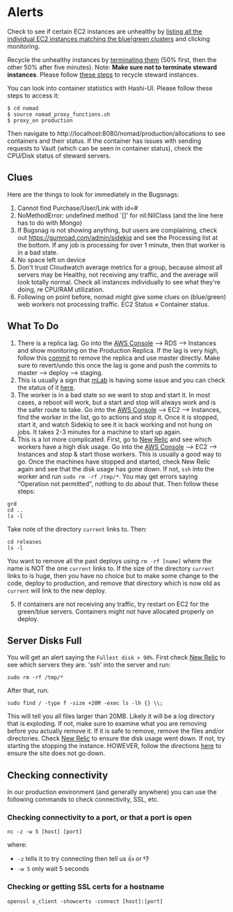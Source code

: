 # Alerts

Check to see if certain EC2 instances are unhealthy by [listing all the individual EC2 instances matching the blue|green clusters](https://console.aws.amazon.com/ec2/v2/home?region=us-east-1#Instances:search=blue%7Cgreen;sort=tag:Name) and clicking monitoring.

Recycle the unhealthy instances by [terminating them](https://console.aws.amazon.com/ec2/v2/home?region=us-east-1#Instances:sort=tag:Name) (50% first, then the other 50% after five minutes). Note: **Make sure not to terminate steward instances**. Please follow [these steps](https://github.com/antiwork/infrastructure/blob/master/docs/upgrading_stewards.md) to recycle steward instances.

You can look into container statistics with Hashi-UI. Please follow these steps to access it:

```
$ cd nomad
$ source nomad_proxy_functions.sh
$ proxy_on production
```

Then navigate to http://localhost:8080/nomad/production/allocations to see containers and their status. If the container has issues with sending requests to Vault (which can be seen in container status), check the CPU/Disk status of steward servers.

## Clues

Here are the things to look for immediately in the Bugsnags:

1. Cannot find Purchase/User/Link with id=#
2. NoMethodError: undefined method `[]' for nil:NilClass (and the line here has to do with Mongo)
3. If Bugsnag is not showing anything, but users are complaining, check out https://gumroad.com/admin/sidekiq and see the Processing list at the bottom. If any job is processing for over 1 minute, then that worker is in a bad state.
4. No space left on device
5. Don't trust Cloudwatch average metrics for a group, because almost all servers may be Healthy, not receiving any traffic, and the average will look totally normal. Check all instances individually to see what they're doing, re CPU/RAM utilization.
6. Following on point before, nomad might give some clues on (blue/green) web workers not processing traffic. EC2 Status ≠ Container status.

## What To Do

1. There is a replica lag. Go into the [AWS Console](https://<AWS_ACCOUNT_ID>.signin.aws.amazon.com/console) --> RDS --> Instances and show monitoring on the Production Replica. If the lag is very high, follow this [commit](https://github.com/gumroad/web/commit/14a50ecde5ee557be12fc14906d6b443cce9d352) to remove the replica and use master directly. Make sure to revert/undo this once the lag is gone and push the commits to master --> deploy --> staging.
2. This is usually a sign that [mLab](https://status.mlab.com/) is having some issue and you can check the status of it [here](https://status.compose.io/).
3. The worker is in a bad state so we want to stop and start it. In most cases, a reboot will work, but a start and stop will always work and is the safer route to take. Go into the [AWS Console](https://<AWS_ACCOUNT_ID>.signin.aws.amazon.com/console) --> EC2 --> Instances, find the worker in the list, go to actions and stop it. Once it is stopped, start it, and watch Sidekiq to see it is back working and not hung on jobs. It takes 2-3 minutes for a machine to start up again.
4. This is a lot more complicated. First, go to [New Relic](https://rpm.newrelic.com/accounts/85918/servers) and see which workers have a high disk usage. Go into the [AWS Console](https://<AWS_ACCOUNT_ID>.signin.aws.amazon.com/console) --> EC2 --> Instances and stop & start those workers. This is usually a good way to go. Once the machines have stopped and started, check New Relic again and see that the disk usage has gone down. If not, `ssh` into the worker and run `sudo rm -rf /tmp/*`. You may get errors saying "Operation not permitted", nothing to do about that. Then follow these steps:

```
grd
cd ..
ls -l
```

Take note of the directory `current` links to. Then:

```
cd releases
ls -l
```

You want to remove all the past deploys using `rm -rf [name]` where the name is NOT the one `current` links to. If the size of the directory `current` links to is huge, then you have no choice but to make some change to the code, deploy to production, and remove that directory which is now old as `current` will link to the new deploy.

5. If containers are not receiving any traffic, try restart on EC2 for the green/blue servers. Containers might not have allocated properly on deploy.

## Server Disks Full

You will get an alert saying the `Fullest disk > 90%`. First check [New Relic](https://rpm.newrelic.com/accounts/85918/servers) to see which servers they are. 'ssh' into the server and run:

```
sudo rm -rf /tmp/*
```

After that, run:

```
sudo find / -type f -size +20M -exec ls -lh {} \\;
```

This will tell you all files larger than 20MB. Likely it will be a log directory that is exploding. If not, make sure to examine what you are removing before you actually remove it. If it is safe to remove, remove the files and/or directories. Check [New Relic](https://rpm.newrelic.com/accounts/85918/servers) to ensure the disk usage went down. If not, try starting the stopping the instance. HOWEVER, follow the directions [here](https://github.com/antiwork/gumroad/wiki/Upgrading-AWS-instances#how-to-run-the-rolling-upgrade-on-production) to ensure the site does not go down.

## Checking connectivity

In our production environment (and generally anywhere) you can use the following commands to check connectivity, SSL, etc.

### Checking connectivity to a port, or that a port is open

```
nc -z -w 5 [host] [port]
```

where:

- `-z` tells it to try connecting then tell us :+1: or :-1:
- `-w 5` only wait 5 seconds

### Checking or getting SSL certs for a hostname

```
openssl s_client -showcerts -connect [host]:[port]
```
